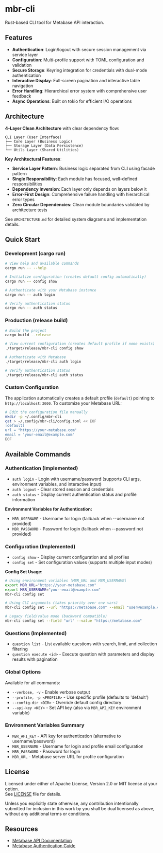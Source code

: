 # mbr-cli

Rust-based CLI tool for Metabase API interaction.

## Features

- **Authentication**: Login/logout with secure session management via service layer
- **Configuration**: Multi-profile support with TOML configuration and validation  
- **Secure Storage**: Keyring integration for credentials with dual-mode authentication
- **Interactive Display**: Full-screen pagination and interactive table navigation
- **Error Handling**: Hierarchical error system with comprehensive user feedback
- **Async Operations**: Built on tokio for efficient I/O operations

## Architecture

**4-Layer Clean Architecture** with clear dependency flow:

```
CLI Layer (User Interface)
├── Core Layer (Business Logic) 
├── Storage Layer (Data Persistence)
└── Utils Layer (Shared Utilities)
```

**Key Architectural Features**:
- **Service Layer Pattern**: Business logic separated from CLI using facade pattern
- **Single Responsibility**: Each module has focused, well-defined responsibilities
- **Dependency Inversion**: Each layer only depends on layers below it
- **Error-First Design**: Comprehensive failure handling with hierarchical error types
- **Zero Circular Dependencies**: Clean module boundaries validated by architecture tests

See `ARCHITECTURE.md` for detailed system diagrams and implementation details.

## Quick Start

### Development (cargo run)
```bash
# View help and available commands
cargo run -- --help

# Initialize configuration (creates default config automatically)
cargo run -- config show

# Authenticate with your Metabase instance
cargo run -- auth login

# Verify authentication status
cargo run -- auth status
```

### Production (release build)
```bash
# Build the project
cargo build --release

# View current configuration (creates default profile if none exists)
./target/release/mbr-cli config show

# Authenticate with Metabase
./target/release/mbr-cli auth login

# Verify authentication status
./target/release/mbr-cli auth status
```

### Custom Configuration
The application automatically creates a default profile (`default`) pointing to `http://localhost:3000`. To customize your Metabase URL:

```bash
# Edit the configuration file manually
mkdir -p ~/.config/mbr-cli
cat > ~/.config/mbr-cli/config.toml << EOF
[default]
url = "https://your-metabase.com"
email = "your-email@example.com"
EOF
```

## Available Commands

### Authentication (Implemented)
- `auth login` - Login with username/password (supports CLI args, environment variables, and interactive input)  
- `auth logout` - Clear stored session and credentials
- `auth status` - Display current authentication status and profile information

**Environment Variables for Authentication:**
- `MBR_USERNAME` - Username for login (fallback when --username not provided)
- `MBR_PASSWORD` - Password for login (fallback when --password not provided)

### Configuration (Implemented)  
- `config show` - Display current configuration and all profiles
- `config set` - Set configuration values (supports multiple input modes)

**Config Set Usage:**
```bash
# Using environment variables (MBR_URL and MBR_USERNAME)
export MBR_URL="https://your-metabase.com"
export MBR_USERNAME="your-email@example.com"
mbr-cli config set

# Using CLI arguments (takes priority over env vars)
mbr-cli config set --url "https://metabase.com" --email "user@example.com"

# Legacy field/value mode (backward compatible)
mbr-cli config set --field "url" --value "https://metabase.com"
```

### Questions (Implemented)
- `question list` - List available questions with search, limit, and collection filtering
- `question execute <id>` - Execute question with parameters and display results with pagination

### Global Options
Available for all commands:
- `--verbose, -v` - Enable verbose output
- `--profile, -p <PROFILE>` - Use specific profile (defaults to 'default')
- `--config-dir <DIR>` - Override default config directory
- `--api-key <KEY>` - Set API key (also via `MBR_API_KEY` environment variable)

### Environment Variables Summary
- `MBR_API_KEY` - API key for authentication (alternative to username/password)
- `MBR_USERNAME` - Username for login and profile email configuration
- `MBR_PASSWORD` - Password for login
- `MBR_URL` - Metabase server URL for profile configuration

## License

Licensed under either of Apache License, Version 2.0 or MIT license at your option.  
See [LICENSE](LICENSE) file for details.

Unless you explicitly state otherwise, any contribution intentionally submitted for inclusion in this work by you shall be dual licensed as above, without any additional terms or conditions.

## Resources

- [Metabase API Documentation](https://www.metabase.com/docs/latest/api-documentation.html)
- [Metabase Authentication Guide](https://www.metabase.com/docs/latest/people-and-groups/start.html#authentication)
